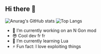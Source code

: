 ## Hi there 👋
![Anurag's GitHub stats](https://github-readme-stats.vercel.app/api?username=sudzythegoat&show_icons=true&theme=dark)
![Top Langs](https://github-readme-stats.vercel.app/api/top-langs/?username=sudzythegoat&theme=dark)
- 🔭 I’m currently working on an N Gon mod
- 😎 Cool dev fr fr
- 🌱 I’m currently learning Lua
- ⚡ Fun fact: I love exploiting things
